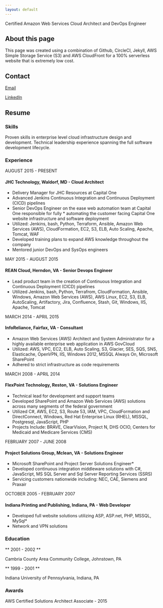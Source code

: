 ```yaml
---
layout: default
---
```


Certified Amazon Web Services Cloud Architect and DevOps Engineer

## About this page
This page was created using a combination of Github, CircleCI, Jekyll, AWS Simple Storage Service (S3) and AWS CloudFront for a 100% serverless website that is extremely low cost.

## Contact
[Email](mailto:bpshoe@gmail.com)

[LinkedIn](https://www.linkedin.com/in/brian-shoemaker)

## Resume

### Skills
Proven skills in enterprise level cloud infrastructure design and development. Technical leadership experience spanning the full software development lifecycle.

### Experience

AUGUST 2015 - PRESENT
#### JHC Technology, Waldorf, MD - Cloud Architect

* Delivery Manager for JHC Resources at Capital One
* Advanced Jenkins Continuous Integration and Continuous Deployment (CICD) pipelines
* Senior DevOps Engineer on the  ease web automation team at Capital One responsible for fully * automating the customer facing Capital One website infrastructure and software deployment
* Utilized: Jenkins, bash, Python, Terraform, Ansible, Amazon Web Services (AWS), CloudFormation, EC2, S3, ELB, Auto Scaling, Apache, Tomcat, WAF
* Developed training plans to expand AWS knowledge throughout the company
* Mentored junior DevOps and SysOps engineers

MAY 2015 - AUGUST 2015
#### REAN Cloud, Herndon, VA - Senior Devops Engineer

* Lead product team in the creation of Continuous Integration and Continuous Deployment (CICD) pipelines
* Utilized Jenkins, bash, Python,  Terrafrom, CloudFormation, Ansible, Windows, Amazon Web Services (AWS), AWS Linux, EC2, S3, ELB, AutoScaling, Artifactory, Jira, Confluence, Stash, Git, Windows, IIS, Apache, Tomcat

MARCH 2014 - APRIL 2015
#### InfoReliance, Fairfax, VA - Consultant

* Amazon Web Services (AWS) Architect and System Administrator for a highly available enterprise web application in AWS GovCloud
* Utilized: AWS, VPC, EC2, ELB, Auto Scaling, S3, Glacier, SES, SQS, SNS, Elasticache, OpenVPN, IIS, Windows 2012, MSSQL Always On, Microsoft SharePoint
* Adhered to strict infrastructure as  code requirements

MARCH 2008 - APRIL 2014
#### FlexPoint Technology, Reston, VA - Solutions Engineer

* Technical lead for development and support teams
* Developed SharePoint and Amazon Web Services (AWS) solutions across many segments of the federal government
* Utilized C#, AWS, EC2, S3, Route 53, IAM, VPC, CloudFormation and DirectConnect, Windows, Red Hat Enterprise Linux (RHEL), MSSQL, Postgresql, JavaScript, PHP
* Projects Include: BRAVE, ClearVision, Project N, DHS OCIO, Centers for Medicaid and Medicare Services (CMS)

FEBRUARY  2007 - JUNE 2008
#### Project Solutions Group, Mclean, VA - Solutions Engineer

* Microsoft SharePoint and Project Server Solutions Engineer* 
* Developed continuous integration  middleware solutions with C#, JavaScript, MS SQL Server and Sql Server Reporting Services (SSRS)
* Servicing customers nationwide including: NEC, CAE, Siemens and Praxair

OCTOBER 2005 - FEBRUARY 2007
#### Indiana Printing and Publishing, Indiana, PA - Web Developer

* Developed full website solutions utilizing ASP, ASP.net, PHP, MSSQL, MySql* 
* Network and VPN solutions

### Education

** 2001 - 2002 **

Cambria County Area Community College, Johnstown, PA

** 1999 - 2001 **

Indiana University of Pennsylvania, Indiana, PA

### Awards

AWS Certified Solutions Architect Associate - 2015

<script>
  (function(i,s,o,g,r,a,m){i['GoogleAnalyticsObject']=r;i[r]=i[r]||function(){
  (i[r].q=i[r].q||[]).push(arguments)},i[r].l=1*new Date();a=s.createElement(o),
  m=s.getElementsByTagName(o)[0];a.async=1;a.src=g;m.parentNode.insertBefore(a,m)
  })(window,document,'script','https://www.google-analytics.com/analytics.js','ga');

  ga('create', 'UA-82917409-1', 'auto');
  ga('send', 'pageview');

</script>
